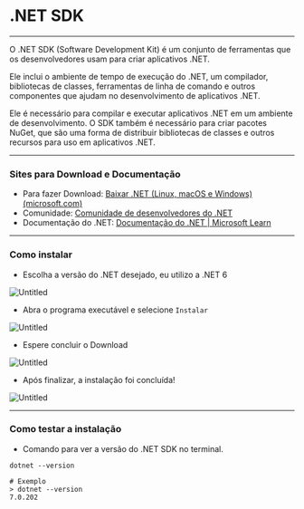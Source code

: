 # .NET SDK
---

O .NET SDK (Software Development Kit) é um conjunto de ferramentas que os desenvolvedores usam para criar aplicativos .NET.

Ele inclui o ambiente de tempo de execução do .NET, um compilador, bibliotecas de classes, ferramentas de linha de comando e outros componentes que ajudam no desenvolvimento de aplicativos .NET.

Ele é necessário para compilar e executar aplicativos .NET em um ambiente de desenvolvimento. O SDK também é necessário para criar pacotes NuGet, que são uma forma de distribuir bibliotecas de classes e outros recursos para uso em aplicativos .NET.

---

### Sites para Download e Documentação

- Para fazer Download: [Baixar .NET (Linux, macOS e Windows) (microsoft.com)](https://dotnet.microsoft.com/pt-br/download)
- Comunidade: [Comunidade de desenvolvedores do .NET](https://dotnet.microsoft.com/pt-br/platform/community)
- Documentação do .NET: [Documentação do .NET | Microsoft Learn](https://learn.microsoft.com/pt-br/dotnet/fundamentals/)

---
### Como instalar

- Escolha a versão do .NET desejado, eu utilizo a .NET 6

![Untitled](website_version.png)

- Abra o programa executável e selecione `Instalar`

![Untitled](install_sdk1.png)

- Espere concluir o Download

![Untitled](install_sdk2.png)

- Após finalizar, a instalação foi concluída!

![Untitled](install_sdk3.png)

---

### Como testar a instalação

* Comando para ver a versão do .NET SDK no terminal.

```shell
dotnet --version
```

```shell
# Exemplo
> dotnet --version
7.0.202
```
